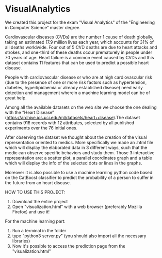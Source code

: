 # VisualAnalytics

We created this project for the exam "Visual Analytics" of the "Engineering in Computer Science" master degree.

Cardiovascular diseases (CVDs) are the number 1 cause of death globally, taking an estimated 17.9 million lives each year, which accounts for 31% of all deaths worldwide. Four out of 5 CVD deaths are due to heart attacks and strokes, and one-third of these deaths occur prematurely in people under 70 years of age. Heart failure is a common event caused by CVDs and this dataset contains 11 features that can be used to predict a possible heart disease.

People with cardiovascular disease or who are at high cardiovascular risk (due to the presence of one or more risk factors such as hypertension, diabetes, hyperlipidaemia or already established disease) need early detection and management wherein a machine learning model can be of great help.

Among all the available datasets on the web site we choose the one dealing with the “Heart Disease” (https://archive.ics.uci.edu/ml/datasets/heart+disease).The dataset contains 918 records with 12 attributes, selected by all published experiments over the 76 initial ones. 

After observing the dataset we thought about the creation of the visual representation oriented to medics. 
More specifically we made an .html file which will display the elaborated data in 3 different ways, such that the medic can observe specific behaviors and study them. Those 3 interactive representation are: a scatter plot, a parallel coordinates graph and a table which will display the info of the selected dots or lines in the graphs. 

Moreover it is also possible to use a machine learning python code based on the CatBoost classifier to predict the probability of a person to suffer in the future from an heart disease.

HOW TO USE THIS PROJECT:

1. Download the entire project
2. Open "visualization.html" with a web browser (preferably Mozilla Firefox) and use it!

For the machine learning part:

1. Run a terminal in the folder
2. type "python3 server.py" (you should also import all the necessary libraries)
3. Now it's possible to access the prediction page from the "visualization.html"
